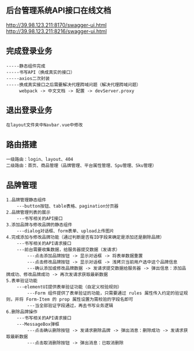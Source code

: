 ## 后台管理系统API接口在线文档
http://39.98.123.211:8170/swagger-ui.html
http://39.98.123.211:8216/swagger-ui.html

## 完成登录业务
    -----静态组件完成
    -----书写API（换成真实的接口）
    -----axios二次封装
    -----换成真实接口之后需要解决代理跨域问题（解决代理跨域问题）
         webpack -> 中文文档 -> 配置 -> devServer.proxy

## 退出登录业务
    在layout文件夹中Navbar.vue中修改

## 路由搭建
    一级路由：login、layout、404
    二级路由：首页、商品管理（品牌管理、平台属性管理、Spu管理、Sku管理）

## 品牌管理
    1.品牌管理静态组件
        ---button按钮、table表格、pagination分页器
    2.品牌管理列表的展示
        ---书写相关的API接口
    3.添加品牌与修改品牌的静态组件
        ---dialog对话框、form表单、upload上传图片
    4.完成添加与修改品牌功能（通过判断是否有ID字段来确定是添加还是删除品牌）
        ---书写相关的API请求接口
        ---前台需要收集数据，给服务器提交数据（发请求）
            ---点击添加品牌按钮 -> 显示对话框 -> 将表单数据重置
            ---点击修改品牌按钮 -> 显示对话框 -> 浅拷贝当前用户选中这个品牌信息
            ---确认添加或修改品牌数据 -> 发请求提交数据给服务器 -> 弹出信息：添加品牌成功、修改品牌成功 -> 再次发请求获取最新数据
    5.表单验证功能
        ---elementUI提供表单验证功能（自定义校验规则）
            ---Form 组件提供了表单验证的功能，只需要通过 rules 属性传入约定的验证规则，并将 Form-Item 的 prop 属性设置为需校验的字段名即可
            ---当全部验证字段通过，再去书写业务逻辑
    6.删除品牌操作
        ---书写相关的API请求接口
        ---MessageBox弹框
            ---点击确认删除按钮 -> 发请求删除品牌 -> 弹出消息：删除成功 -> 发请求获取最新数据
            ---点击取消删除按钮 -> 弹出消息：已取消删除
